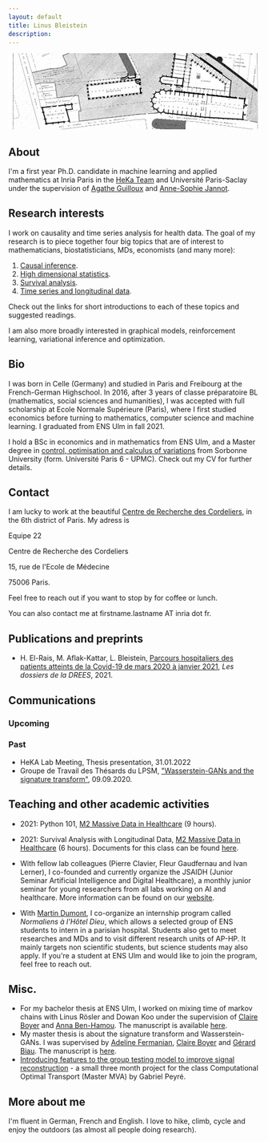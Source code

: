```yaml
---
layout: default
title: Linus Bleistein 
description: 
---
```



![Cordeliers](/assets/img/cordelierssmall.jpg)

## About

I'm a first year Ph.D. candidate in machine learning and applied mathematics at Inria Paris in the [HeKa Team](https://team.inria.fr/heka/fr/) and Université Paris-Saclay under the supervision of [Agathe Guilloux](http://www.math-evry.cnrs.fr/members/aguilloux/welcome) and [Anne-Sophie Jannot](https://www.linkedin.com/in/anne-sophie-jannot-a2286ba1/). 

## Research interests

I work on causality and time series analysis for health data. The goal of my research is to piece together four big topics that are of interest to mathematicians, biostatisticians, MDs, economists (and many more): 
1. [Causal inference](/causality.html).
2. [High dimensional statistics](/highdim.html).
3. [Survival analysis](/survival.html).
4. [Time series and longitudinal data](/ts.html). 

Check out the links for short introductions to each of these topics and suggested readings. 

I am also more broadly interested in graphical models, reinforcement learning, variational inference and optimization.  


## Bio

I was born in Celle (Germany) and studied in Paris and Freibourg at the French-German Highschool. In 2016, after 3 years of classe préparatoire BL (mathematics, social sciences and humanities), I was accepted with full scholarship at Ecole Normale Supérieure (Paris), where I first studied economics before turning to mathematics, computer science and machine learning. I graduated from ENS Ulm in fall 2021. 

I hold a BSc in economics and in mathematics from ENS Ulm, and a Master degree in [control, optimisation and calculus of variations](https://www.ljll.math.upmc.fr/MathModel/presentation/cocv.html) from Sorbonne University (form. Université Paris 6 - UPMC). Check out my CV for further details.

## Contact 

I am lucky to work at the beautiful [Centre de Recherche des Cordeliers](http://www.crc.jussieu.fr/), in the 6th district of Paris. My adress is

Equipe 22

Centre de Recherche des Cordeliers

15, rue de l'Ecole de Médecine

75006 Paris. 


Feel free to reach out if you want to stop by for coffee or lunch.

You can also contact me at firstname.lastname AT inria dot fr. 

## Publications and preprints

- H. El-Rais, M. Aflak-Kattar, L. Bleistein, [Parcours hospitaliers des patients atteints de la Covid-19 de mars 2020 à janvier 2021](https://drees.solidarites-sante.gouv.fr/publications/les-dossiers-de-la-drees/parcours-hospitaliers-des-patients-atteints-de-la-covid-19-de), _Les dossiers de la DREES_, 2021. 

## Communications 

### Upcoming

### Past

- HeKA Lab Meeting, Thesis presentation, 31.01.2022
- Groupe de Travail des Thésards du LPSM, ["Wasserstein-GANs and the signature transform"](https://www.lpsm.paris/agenda/seminaires-gdt/gtt/wasserstein-gans-and-signature-transform/), 09.09.2020.   

## Teaching and other academic activities 

- 2021: Python 101, [M2 Massive Data in Healthcare](https://odf.u-paris.fr/fr/offre-de-formation/master-XB/sciences-technologies-sante-STS/sante-publique-K2NDGZO3/master-sante-publique-parcours-donnees-massives-en-sante-K168SJQL.html) (9 hours).
- 2021: Survival Analysis with Longitudinal Data, [M2 Massive Data in Healthcare](https://odf.u-paris.fr/fr/offre-de-formation/master-XB/sciences-technologies-sante-STS/sante-publique-K2NDGZO3/master-sante-publique-parcours-donnees-massives-en-sante-K168SJQL.html) (6 hours). Documents for this class can be found [here](https://github.com/LinusBleistein/DMS_longitudinal).

- With fellow lab colleagues (Pierre Clavier, Fleur Gaudfernau and Ivan Lerner), I co-founded and currently organize the JSAIDH (Junior Seminar Artificial Intelligence and Digital Healthcare), a monthly junior seminar for young researchers from all labs working on AI and healthcare. More information can be found on our [website](https://seminairedoctorantcrc.github.io/aboutme/). 
- With [Martin Dumont](https://www.aphp.fr/connaitre-lap-hp/recherche-innovation/nos-chaires-de-recherche/philosophie-lhopital-la-chaire), I co-organize an internship program called _Normaliens à l'Hôtel Dieu_, which allows a selected group of ENS students to intern in a parisian hospital. Students also get to meet researches and MDs and to visit different research units of AP-HP. It mainly targets non scientific students, but science students may also apply. If you're a student at ENS Ulm and would like to join the program, feel free to reach out. 

## Misc. 

- For my bachelor thesis at ENS Ulm, I worked on mixing time of markov chains with Linus Rösler and Dowan Koo under the supervision of [Claire Boyer](http://www.lpsm.paris/pageperso/boyer/) and [Anna Ben-Hamou](http://www.lpsm.paris/dw/doku.php?id=users:benhamou:index). The manuscript is available [here](assets/pdfs/licence.pdf). 
- My master thesis is about the signature transform and Wasserstein-GANs. I was supervised by [Adeline Fermanian](https://afermanian.github.io/), [Claire Boyer](http://www.lpsm.paris/pageperso/boyer/) and [Gérard Biau](https://www.lpsm.paris/pageperso/biau/). The manuscript is [here](assets/pdfs/memoireM2.pdf).  
- [Introducing features to the group testing model to improve signal reconstruction](https://raw.githubusercontent.com/LinusBleistein/Group-testing-with-knowledge/43be5b81f9efd0a68302d0675cee431c08f30211/Group%20Testing%20Linus%20Bleistein.pdf) - a small three month project for the class Computational Optimal Transport (Master MVA) by Gabriel Peyré.    

## More about me 

I'm fluent in German, French and English. I love to hike, climb, cycle and enjoy the outdoors (as almost all people doing research).  

